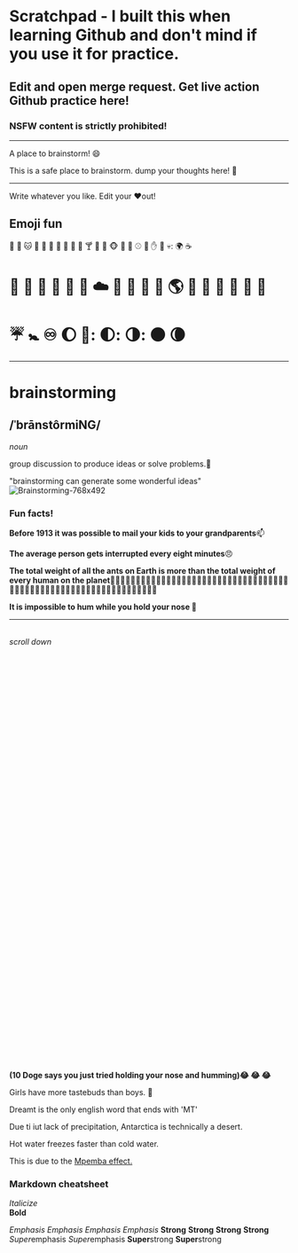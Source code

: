 # Scratchpad - I built this when learning Github and don't mind if you use it for practice.

## Edit and open merge request. Get live action Github practice here! 

### NSFW content is strictly prohibited!


-----------------------

A place to brainstorm! :smile:

This is a safe place to brainstorm. dump your thoughts here! :thought_balloon:


_______________________



Write whatever you like. Edit your :heart:out!

## Emoji fun

:hammer:
:dog:
:cat:
:giraffe:
🥖
🧟
:horse:
:bread:
:turkey:
:tophat:
🍸
:peacock:
🐒
🐵
💑
🎱
:baseball:
:foot:
:hand:
:shoe:
:skull::
:earth_africa:
:coffee:
# 🍨 🍕 🌭 :hamburger: :taco: :candy: :cloud: :rainbow: :dog: :bat: 🍄 🌎 🗽 :boy: :girl: :man: 🦎 :zombie: 

# :umbrella: 🚼 :infinity: :moon: 🌙: 🌓: 🌗: 🌑 🌘 






_________________________









#  brainstorming
## /ˈbrānstôrmiNG/

_noun_

group discussion to produce ideas or solve problems.:thinking:


"brainstorming can generate some wonderful ideas"![Brainstorming-768x492](https://user-images.githubusercontent.com/94722790/150235632-e776a40a-3b19-4e3c-9ded-42b4f39ec533.jpeg)


### Fun facts!

__Before 1913 it was possible to mail your kids to your grandparents__:mailbox:

__The average person gets interrupted every eight minutes__:angry:

__The total weight of all the ants on Earth is more than the total weight of every human on the planet__:ant::ant::ant::ant::ant::ant::ant::ant::ant::ant::ant::ant::ant::ant::ant::ant::ant::ant::ant::ant::ant::ant::ant::ant::ant::ant::ant::ant::ant::ant::ant::ant::ant::ant::ant::ant::ant::ant::ant::ant::ant::ant::ant::ant::ant::ant::ant::ant::ant::ant::ant::ant::ant::ant::ant::ant::ant::ant::ant::ant::ant::ant::ant::ant:

__It is impossible to hum while you hold your nose :nose:__

--------------------------------
\
_scroll down_ \
\
\
\
\
\
\
\
\
\
\
\
\
\
\
\
\
\
\
\
\
\
\
\
\
\
\
\
\
\
\
\
\
\
\
\
\
\
\
\
\
\
\
\
\
\
__(10 Doge says you just tried holding your nose and humming):joy: :joy: :joy:__



Girls have more tastebuds than boys. :thinking:

Dreamt is the only english word that ends with 'MT'

Due ti iut lack of precipitation, Antarctica is technically a desert.

Hot water freezes faster than cold water.

  This is due to the [Mpemba effect.](https://phys.org/news/2010-03-mpemba-effect-hot-faster-cold.html)


### Markdown cheatsheet

*Italicize*<br>
**Bold**

*Emphasis* <em>Emphasis</em>
_Emphasis_ <em>Emphasis</em>
**Strong** <strong>Strong</strong>
__Strong__ <strong>Strong</strong>
*Super*emphasis <em>Super</em>emphasis
**Super**strong <strong>Super</strong>strong
